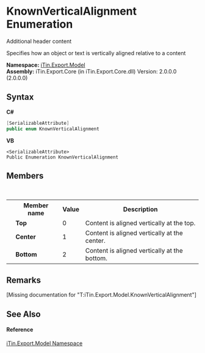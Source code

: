 # KnownVerticalAlignment Enumeration
Additional header content 

Specifies how an object or text is vertically aligned relative to a content

**Namespace:**&nbsp;<a href="N_iTin_Export_Model">iTin.Export.Model</a><br />**Assembly:**&nbsp;iTin.Export.Core (in iTin.Export.Core.dll) Version: 2.0.0.0 (2.0.0.0)

## Syntax

**C#**<br />
``` C#
[SerializableAttribute]
public enum KnownVerticalAlignment
```

**VB**<br />
``` VB
<SerializableAttribute>
Public Enumeration KnownVerticalAlignment
```


## Members
&nbsp;<table><tr><th></th><th>Member name</th><th>Value</th><th>Description</th></tr><tr><td /><td target="F:iTin.Export.Model.KnownVerticalAlignment.Top">**Top**</td><td>0</td><td>Content is aligned vertically at the top.</td></tr><tr><td /><td target="F:iTin.Export.Model.KnownVerticalAlignment.Center">**Center**</td><td>1</td><td>Content is aligned vertically at the center.</td></tr><tr><td /><td target="F:iTin.Export.Model.KnownVerticalAlignment.Bottom">**Bottom**</td><td>2</td><td>Content is aligned vertically at the bottom.</td></tr></table>

## Remarks
\[Missing <remarks> documentation for "T:iTin.Export.Model.KnownVerticalAlignment"\]

## See Also


#### Reference
<a href="N_iTin_Export_Model">iTin.Export.Model Namespace</a><br />